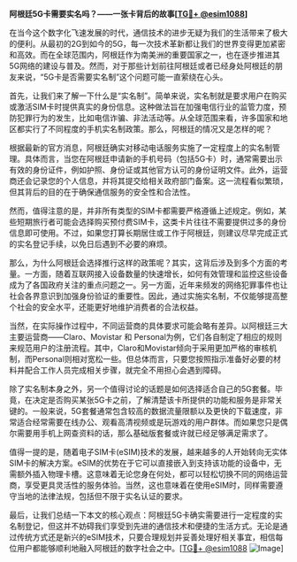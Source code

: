 **阿根廷5G卡需要实名吗？——一张卡背后的故事[[TG💪+ @esim1088](https://t.me/s/esim1088)]**

在当今这个数字化飞速发展的时代，通信技术的进步无疑为我们的生活带来了极大的便利。从最初的2G到如今的5G，每一次技术革新都让我们的世界变得更加紧密和高效。而在全球范围内，阿根廷作为南美洲的重要国家之一，也在逐步推进其5G网络的建设与普及。然而，对于那些计划前往阿根廷或者已经身处阿根廷的朋友来说，“5G卡是否需要实名制”这个问题可能一直萦绕在心头。

首先，让我们来了解一下什么是“实名制”。简单来说，实名制就是要求用户在购买或激活SIM卡时提供真实的身份信息。这种做法旨在加强电信行业的监管力度，预防犯罪行为的发生，比如电信诈骗、非法活动等。从全球范围来看，许多国家和地区都实行了不同程度的手机实名制政策。那么，阿根廷的情况又是怎样的呢？

根据最新的官方消息，阿根廷确实对移动电话服务实施了一定程度上的实名制管理。具体而言，当您在阿根廷申请新的手机号码（包括5G卡）时，通常需要出示有效的身份证件，例如护照、身份证或其他官方认可的身份证明文件。此外，运营商还会记录您的个人信息，并将其提交给相关政府部门备案。这一流程看似繁琐，但其背后的目的在于确保通信服务的安全性和合法性。

然而，值得注意的是，并非所有类型的SIM卡都需要严格遵循上述规定。例如，某些短期旅行者可能会选择购买预付费SIM卡，这类卡片往往不需要提供过多的身份信息即可使用。不过，如果您打算长期居住或工作于阿根廷，则建议尽早完成正式的实名登记手续，以免日后遇到不必要的麻烦。

那么，为什么阿根廷会选择推行这样的政策呢？其实，这背后涉及到多个方面的考量。一方面，随着互联网接入设备数量的快速增长，如何有效管理和监控这些设备成为了各国政府关注的重点问题之一。另一方面，近年来频发的网络犯罪事件也让社会各界意识到加强身份验证的重要性。因此，通过实施实名制，不仅能够提高整个社会的安全水平，还能更好地维护消费者的合法权益。

当然，在实际操作过程中，不同运营商的具体要求可能会略有差异。以阿根廷三大主要运营商——Claro、Movistar 和 Personal为例，它们各自制定了相应的规则来规范用户的注册流程。其中，Claro和Movistar倾向于采用更加严格的审核机制，而Personal则相对宽松一些。但总体而言，只要您按照指示准备好必要的材料并配合工作人员完成相关步骤，就完全不用担心会遇到障碍。

除了实名制本身之外，另一个值得讨论的话题是如何选择适合自己的5G套餐。毕竟，在决定是否购买某张5G卡之前，了解清楚该卡所提供的功能和服务是非常关键的。一般来说，5G套餐通常包含较高的数据流量限额以及更快的下载速度，非常适合经常需要在线办公、观看高清视频或是玩游戏的用户群体。而如果您只是偶尔需要用手机上网查资料的话，那么基础版套餐或许就已经足够满足需求了。

值得一提的是，随着电子SIM卡(eSIM)技术的发展，越来越多的人开始转向无实体SIM卡的解决方案。eSIM的优势在于它可以直接嵌入到支持该功能的设备中，无需额外插入物理卡槽。这意味着无论您身在何处，都可以轻松切换不同的网络运营商，享受更具灵活性的服务体验。当然，这也意味着在使用eSIM时，同样需要遵守当地的法律法规，包括但不限于实名认证的要求。

最后，让我们总结一下本文的核心观点：阿根廷5G卡确实需要进行一定程度的实名制登记，但这并不妨碍我们享受到先进的通信技术和便捷的生活方式。无论是通过传统方式还是新兴的eSIM技术，只要合理规划并妥善处理好相关事宜，相信每位用户都能够顺利地融入阿根廷的数字社会之中。[[TG💪+ @esim1088](https://t.me/s/esim1088) ![Image](https://i.postimg.cc/4NQfJmqS/Snipaste-2025-05-13-00-14-12.png)]